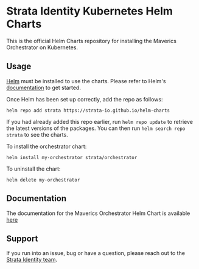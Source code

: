 # Strata Identity Kubernetes Helm Charts

This is the official Helm Charts repository for installing the Maverics Orchestrator
on Kubernetes.

## Usage

[Helm](https://helm.sh) must be installed to use the charts.  Please refer to
Helm's [documentation](https://helm.sh/docs) to get started.

Once Helm has been set up correctly, add the repo as follows:

    helm repo add strata https://strata-io.github.io/helm-charts

If you had already added this repo earlier, run `helm repo update` to retrieve
the latest versions of the packages.  You can then run `helm search repo
strata` to see the charts.

To install the orchestrator chart:

    helm install my-orchestrator strata/orchestrator

To uninstall the chart:

    helm delete my-orchestrator

## Documentation
The documentation for the Maverics Orchestrator Helm Chart is available
[here](https://github.com/strata-io/helm-charts/charts/orchestrator/README.md)

## Support
If you run into an issue, bug or have a question, please reach out to the [Strata
Identity team](https://www.strata.io/company/contact/).
